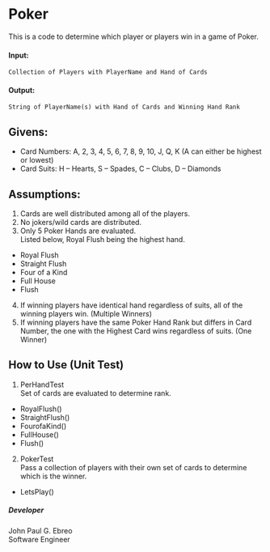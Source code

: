 # Poker

This is a code to determine which player or players win in a game of Poker.
 
#### Input:
    Collection of Players with PlayerName and Hand of Cards
#### Output:
    String of PlayerName(s) with Hand of Cards and Winning Hand Rank

## Givens:
* Card Numbers: A, 2, 3, 4, 5, 6, 7, 8, 9, 10, J, Q, K (A can either be highest or lowest)
* Card Suits: H – Hearts, S – Spades, C – Clubs, D – Diamonds 
 
## Assumptions:
1. Cards are well distributed among all of the players.
2. No jokers/wild cards are distributed.
3. Only 5 Poker Hands are evaluated.\
 Listed below, Royal Flush being the highest hand.
* Royal Flush
* Straight Flush
* Four of a Kind
* Full House
* Flush
4. If winning players have identical hand regardless of suits, all of the winning players win. (Multiple Winners)
5. If winning players have the same Poker Hand Rank but differs in Card Number, the one with the Highest Card wins regardless of suits. (One Winner)

## How to Use (Unit Test)
1. PerHandTest\
Set of cards are evaluated to determine rank.
* RoyalFlush()
* StraightFlush()
* FourofaKind()
* FullHouse()
* Flush()
2. PokerTest\
Pass a collection of players with their own set of cards to determine which is the winner.
* LetsPlay()

 
##### Developer 
John Paul G. Ebreo\
Software Engineer

